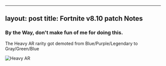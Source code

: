 
---
layout: post
title: Fortnite v8.10 patch Notes
---

### By the Way, don't make fun of me for doing this.
The Heavy AR rarity got demoted from Blue/Purple/Legendary to Gray/Green/Blue

![Heavy AR](/images/)
